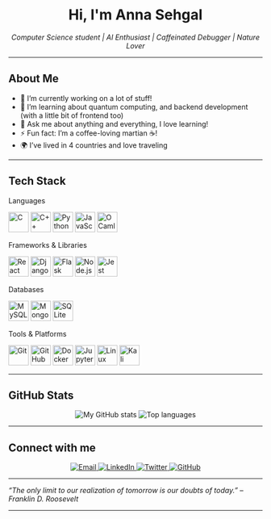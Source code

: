 <!--
## Hi there 👋
**annasehgal/annasehgal** is a ✨ _special_ ✨ repository because its `README.md` (this file) appears on your GitHub profile.

Here are some ideas to get you started:

- 🔭 I’m currently working on ...
- 🌱 I’m currently learning ...
- 👯 I’m looking to collaborate on ...
- 🤔 I’m looking for help with ...
- 💬 Ask me about ...
- 📫 How to reach me: ...
- 😄 Pronouns: ...
- ⚡ Fun fact: ...
-->

<!-- HEADER -->
<h1 align="center">
  Hi, I'm Anna Sehgal
</h1>
<p align="center">
  <i>Computer Science student | AI Enthusiast | Caffeinated Debugger | Nature Lover</i>
</p>

<!-- SOCIAL LINKS -->
<!--
<p align="center">
  <a href="https://linkedin.com/in/annasehgal" target="_blank">
    <img alt="LinkedIn" src="https://img.shields.io/badge/LinkedIn-%230077B5.svg?style=for-the-badge&logo=linkedin&logoColor=white"/>
  </a>
  <a href="https://twitter.com/theannasehgal" target="_blank">
    <img alt="Twitter" src="https://img.shields.io/badge/Twitter-%231DA1F2.svg?style=for-the-badge&logo=twitter&logoColor=white"/>
  </a>
</p>
-->
---

##  About Me

- 🔭 I’m currently working on a lot of stuff!
- 🌱 I’m learning about quantum computing, and backend development (with a little bit of frontend too)
- 💬 Ask me about anything and everything, I love learning!
- ⚡ Fun fact: I’m a coffee-loving martian ☕!
- 🌍 I’ve lived in 4 countries and love traveling

---

## Tech Stack
<!--
<p align="left">
  <img src="https://cdn.jsdelivr.net/gh/devicons/devicon/icons/python/python-original.svg" alt="python" width="40" height="40"/>
  <img src="https://cdn.jsdelivr.net/gh/devicons/devicon/icons/javascript/javascript-original.svg" alt="js" width="40" height="40"/>
  <img src="https://cdn.jsdelivr.net/gh/devicons/devicon/icons/react/react-original.svg" alt="react" width="40" height="40"/>
  <img src="https://cdn.jsdelivr.net/gh/devicons/devicon/icons/django/django-plain.svg" alt="django" width="40" height="40"/>
  <img src="https://cdn.jsdelivr.net/gh/devicons/devicon/icons/git/git-original.svg" alt="git" width="40" height="40"/>
  <img src="https://cdn.jsdelivr.net/gh/devicons/devicon/icons/docker/docker-original.svg" alt="docker" width="40" height="40"/>
</p>
-->
Languages
<p align="left"> <img src="https://cdn.jsdelivr.net/gh/devicons/devicon/icons/c/c-original.svg" alt="C" width="40" height="40"/> <img src="https://cdn.jsdelivr.net/gh/devicons/devicon/icons/cplusplus/cplusplus-original.svg" alt="C++" width="40" height="40"/> <img src="https://cdn.jsdelivr.net/gh/devicons/devicon/icons/python/python-original.svg" alt="Python" width="40" height="40"/> <img src="https://cdn.jsdelivr.net/gh/devicons/devicon/icons/javascript/javascript-original.svg" alt="JavaScript" width="40" height="40"/> <img src="https://cdn.jsdelivr.net/gh/devicons/devicon/icons/ocaml/ocaml-original.svg" alt="OCaml" width="40" height="40"/> </p>

Frameworks & Libraries
<p align="left">  <img src="https://cdn.jsdelivr.net/gh/devicons/devicon/icons/react/react-original.svg" alt="React Native" width="40" height="40"/> <img src="https://cdn.jsdelivr.net/gh/devicons/devicon/icons/django/django-plain.svg" alt="Django" width="40" height="40"/> <img src="https://cdn.jsdelivr.net/gh/devicons/devicon/icons/flask/flask-original.svg" alt="Flask" width="40" height="40"/> <img src="https://cdn.jsdelivr.net/gh/devicons/devicon/icons/nodejs/nodejs-original.svg" alt="Node.js" width="40" height="40"/> <img src="https://cdn.jsdelivr.net/gh/devicons/devicon/icons/jest/jest-plain.svg" alt="Jest" width="40" height="40"/> </p>

Databases
<p align="left"> <img src="https://cdn.jsdelivr.net/gh/devicons/devicon/icons/mysql/mysql-original.svg" alt="MySQL" width="40" height="40"/> <img src="https://cdn.jsdelivr.net/gh/devicons/devicon/icons/mongodb/mongodb-original.svg" alt="MongoDB" width="40" height="40"/> <img src="https://cdn.jsdelivr.net/gh/devicons/devicon/icons/sqlite/sqlite-original.svg" alt="SQLite" width="40" height="40"/> </p>

Tools & Platforms
<p align="left"> <img src="https://cdn.jsdelivr.net/gh/devicons/devicon/icons/git/git-original.svg" alt="Git" width="40" height="40"/> <img src="https://cdn.jsdelivr.net/gh/devicons/devicon/icons/github/github-original.svg" alt="GitHub" width="40" height="40"/> <img src="https://cdn.jsdelivr.net/gh/devicons/devicon/icons/docker/docker-original.svg" alt="Docker" width="40" height="40"/> <img src="https://cdn.jsdelivr.net/gh/devicons/devicon/icons/jupyter/jupyter-original.svg" alt="Jupyter Notebook" width="40" height="40"/> <img src="https://cdn.jsdelivr.net/gh/devicons/devicon/icons/linux/linux-original.svg" alt="Linux" width="40" height="40"/> <img src="https://cdn.jsdelivr.net/gh/devicons/devicon/icons/debian/debian-original.svg" alt="Kali Linux" width="40" height="40"/> </p>

---

## GitHub Stats

<p align="center">
  <img src="https://github-readme-stats.vercel.app/api?username=annasehgal&show_icons=true&hide_border=true&theme=radical" alt="My GitHub stats" />
  <img src="https://github-readme-stats.vercel.app/api/top-langs/?username=AnnaSehgal&layout=compact&hide_border=true&theme=radical" alt="Top languages" />
</p>

---

## Connect with me
<!--
<p align="center">
  <a href="mailto:annasehgal05@gmail.com" target="_blank">
    <img src="https://img.shields.io/badge/Email-D14836?style=for-the-badge&logo=gmail&logoColor=white" alt="Email" />
  </a>
  <a href="https://linkedin.com/in/annasehgal" target="_blank">
    <img src="https://img.shields.io/badge/LinkedIn-0A66C2?style=for-the-badge&logo=linkedin&logoColor=white" alt="LinkedIn" />
  </a>
  <a href="https://twitter.com/theannasehgal" target="_blank">
    <img src="https://img.shields.io/badge/Twitter-1DA1F2?style=for-the-badge&logo=twitter&logoColor=white" alt="Twitter" />
  </a>
  <a href="https://github.com/annasehgal" target="_blank">
    <imp src="https://img.shields.io/badge/GitHub-%23121011.svg?logo=github&logoColor=white" alt ="Github"  />
  </a>
</p>
-->

<p align="center">
  <a href="mailto:annasehgal05@gmail.com" target="_blank">
    <img src="https://img.shields.io/badge/Email-D14836?style=for-the-badge&logo=gmail&logoColor=white" alt="Email" />
  </a>
  <a href="https://linkedin.com/in/annasehgal" target="_blank">
    <img src="https://img.shields.io/badge/LinkedIn-0A66C2?style=for-the-badge&logo=linkedin&logoColor=white" alt="LinkedIn" />
  </a>
  <a href="https://twitter.com/theannasehgal" target="_blank">
    <img src="https://img.shields.io/badge/Twitter-1DA1F2?style=for-the-badge&logo=twitter&logoColor=white" alt="Twitter" />
  </a>
  <a href="https://github.com/annasehgal" target="_blank">
    <img src="https://img.shields.io/badge/GitHub-181717?style=for-the-badge&logo=github&logoColor=white" alt="GitHub" />
  </a>
</p>


---

*“The only limit to our realization of tomorrow is our doubts of today.” – Franklin D. Roosevelt*

---
